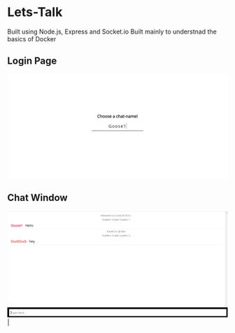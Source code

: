 # Lets-Talk

Built using Node.js, Express and Socket.io
Built mainly to understnad the basics of Docker

## Login Page
![Alt Text](./resources/login.jpg)

## Chat Window
![Alt Text](./resources/chat.jpg)|
 
 